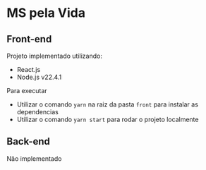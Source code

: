 # MS pela Vida

## Front-end

Projeto implementado utilizando:
- React.js
- Node.js v22.4.1

Para executar
- Utilizar o comando `yarn` na raiz da pasta `front` para instalar as dependencias 
- Utilizar o comando `yarn start` para rodar o projeto localmente
  
## Back-end

Não implementado
